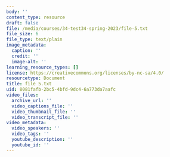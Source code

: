 ```yaml
---
body: ''
content_type: resource
draft: false
file: /media/courses/34-test34-spring-2023/file-5.txt
file_size: 6
file_type: text/plain
image_metadata:
  caption: ''
  credit: ''
  image-alt: ''
learning_resource_types: []
license: https://creativecommons.org/licenses/by-nc-sa/4.0/
resourcetype: Document
title: file 5.txt
uid: 8081fafb-2bc5-4bfd-9dc4-6a773da7aafc
video_files:
  archive_url: ''
  video_captions_file: ''
  video_thumbnail_file: ''
  video_transcript_file: ''
video_metadata:
  video_speakers: ''
  video_tags: ''
  youtube_description: ''
  youtube_id: ''
---
```

